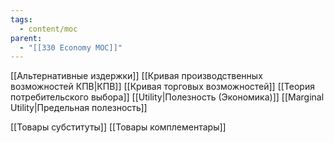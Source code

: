 ```yaml
---
tags:
  - content/moc
parent:
  - "[[330 Economy MOC]]"
---
```



[[Альтернативные издержки]]
[[Кривая производственных возможностей КПВ|КПВ]]
    [[Кривая торговых возможностей]]
[[Теория потребительского выбора]]
[[Utility|Полезность (Экономика)]]
[[Marginal Utility|Предельная полезность]]

[[Товары субституты]]
[[Товары комплементары]]